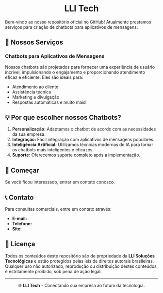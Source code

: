<h1 align="center">LLI Tech</h1>

Bem-vindo ao nosso repositório oficial no GitHub! Atualmente prestamos serviços para criação de chatbots para aplicativos de mensagens.

## 🤖 Nossos Serviços

### Chatbots para Aplicativos de Mensagens

Nossos chatbots são projetados para fornecer uma experiência de usuário incrível, impulsionando o engajamento e proporcionando atendimento eficaz e eficiente. Eles são ideais para:

- Atendimento ao cliente
- Assistência técnica
- Marketing e divulgação
- Respostas automáticas e muito mais!

## 💡 Por que escolher nossos Chatbots?

1. **Personalização:** Adaptamos o chatbot de acordo com as necessidades da sua empresa.
2. **Integração:** Fácil integração com aplicativos de mensagens populares.
3. **Inteligência Artificial:** Utilizamos técnicas modernas de IA para tornar os chatbots mais inteligentes e eficazes.
4. **Suporte:** Oferecemos suporte completo após a implementação.

## 🚀 Começar

Se você ficou interessado, entrar em contato conosco.

## 📞 Contato

Para consultas comerciais, entre em contato através:

- **E-mail:** [](mailto:)
- **Telefone:**  
- **Site:** []()

## 📜 Licença

Todos os conteúdos deste repositório são de propriedade da **LLI Soluções Tecnológicas** e estão protegidos pelas leis de direitos autorais brasileiras. Qualquer uso não autorizado, reprodução ou distribuição destes conteúdos é estritamente proibido, sob pena de ação legal.

---
<p align="center">
  🌐 <strong>LLI Tech</strong> - Conectando sua empresa ao futuro da tecnologia.
</p>

